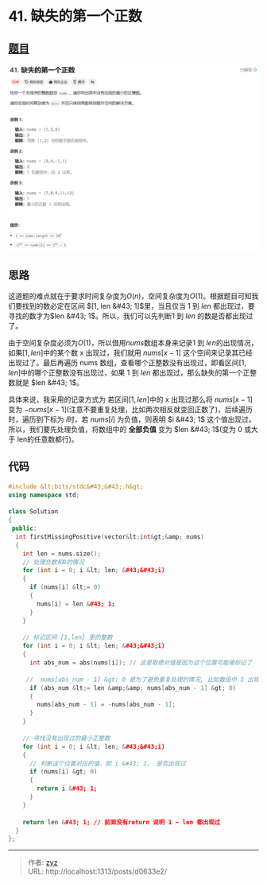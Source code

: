 # 41. 缺失的第一个正数


## [题目](https://leetcode.cn/problems/first-missing-positive/description/?envType=study-plan-v2&amp;envId=top-100-liked)

![图1](/PostsImgs/LeetCode/41/question.png)

## 思路

这道题的难点就在于要求时间复杂度为$O(n)$，空间复杂度为$O(1)$。根据题目可知我们要找到的数必定在区间 $[1, len &#43; 1]$里，当且仅当 $1$ 到 $len$ 都出现过，要寻找的数才为$len &#43; 1$。所以，我们可以先判断$1$ 到 $len$ 的数是否都出现过了。

由于空间复杂度必须为$O(1)$，所以借用$nums$数组本身来记录$1$ 到 $len$的出现情况，如果$[1, len]$中的某个数 x 出现过，我们就用 $nums[x - 1]$ 这个空间来记录其已经出现过了。最后再遍历 nums 数组，查看哪个正整数没有出现过，即看区间$[1, len]$中的哪个正整数没有出现过，如果  $1$ 到 $len$ 都出现过，那么缺失的第一个正整数就是 $len &#43; 1$。

具体来说，我采用的记录方式为 若区间$[1, len]$中的 x 出现过那么将 $nums[x - 1]$ 变为 $-nums[x - 1]$(注意不要重复处理，比如两次相反就变回正数了)，后续遍历时，遍历到下标为 $i$时，若 $nums[i]$ 为负值，则表明 $i &#43; 1$ 这个值出现过。所以，我们要先处理负值，将数组中的 **全部负值** 变为 $len &#43; 1$(变为 0 或大于 len的任意数都行)。

## 代码

```cpp
#include &lt;bits/stdc&#43;&#43;.h&gt;
using namespace std;

class Solution
{
 public:
  int firstMissingPositive(vector&lt;int&gt;&amp; nums)
  {
    int len = nums.size();
    // 处理负数和0的情况
    for (int i = 0; i &lt; len; &#43;&#43;i)
    {
      if (nums[i] &lt;= 0)
      {
        nums[i] = len &#43; 1;
      }
    }

    // 标记区间 [1,len] 里的整数
    for (int i = 0; i &lt; len; &#43;&#43;i)
    {
      int abs_num = abs(nums[i]); // 这里取绝对值是因为这个位置可能被标记了
     
     //  nums[abs_num - 1] &gt; 0 是为了避免重复处理的情况, 比如数组中 3 出现次数大于1次这种情况
      if (abs_num &lt;= len &amp;&amp; nums[abs_num - 1] &gt; 0)
      {
        nums[abs_num - 1] = -nums[abs_num - 1];
      }
    }

    // 寻找没有出现过的最小正整数
    for (int i = 0; i &lt; len; &#43;&#43;i)
    {
      // 判断这个位置对应的值，即 i &#43; 1， 是否出现过
      if (nums[i] &gt; 0)
      {
        return i &#43; 1;
      }
    }

    return len &#43; 1; // 前面没有return 说明 1 ~ len 都出现过
  }
};
```


---

> 作者: [zyz](https://github.com/YouZhiZheng)  
> URL: http://localhost:1313/posts/d0633e2/  

